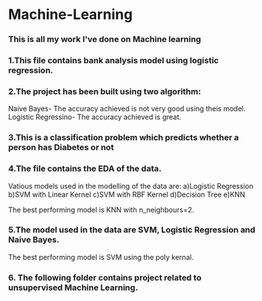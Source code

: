 # Machine-Learning
### This is all my work I've done on Machine learning
### 1.This file contains bank analysis model using logistic regression.
### 2.The project has been built using two algorithm:

Naive Bayes- The accuracy achieved is not very good using theis model.
Logistic Regressino- The accuracy achieved is great.

### 3.This is a classification problem which predicts whether a person has Diabetes or not

### 4.The file contains the EDA of the data.

Vatious models used in the modelling of the data are:
a)Logistic Regression 
b)SVM with Linear Kernel 
c)SVM with RBF Kernel 
d)Decision Tree 
e)KNN 


The best performing model is KNN with n_neighbours=2.


### 5.The model used in the data are SVM, Logistic Regression and Naive Bayes.
The best performing model is SVM using the poly kernal.

### 6. The following folder contains project related to unsupervised Machine Learning.
